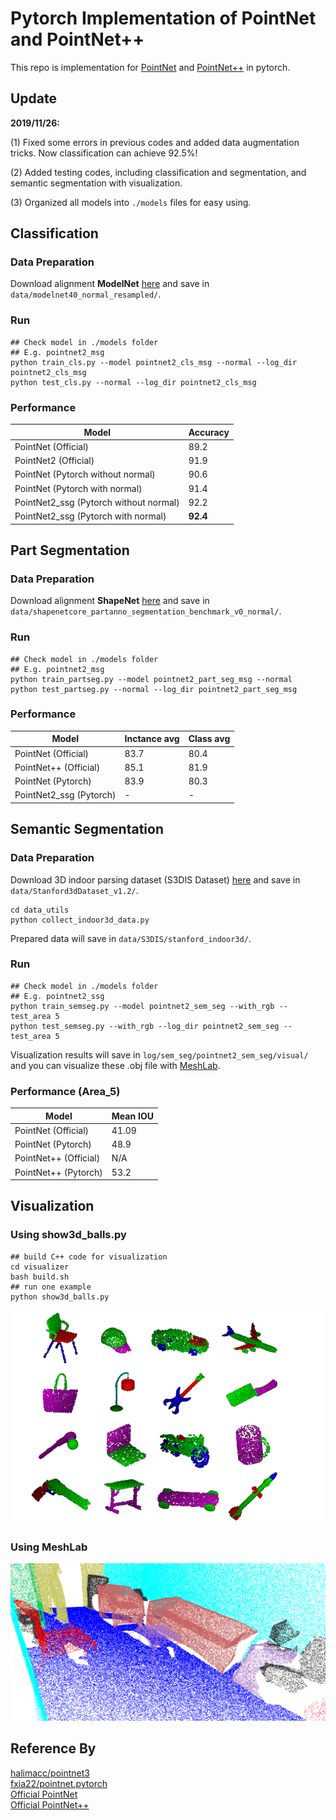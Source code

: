 # Pytorch Implementation of PointNet and PointNet++ 

This repo is implementation for [PointNet](http://openaccess.thecvf.com/content_cvpr_2017/papers/Qi_PointNet_Deep_Learning_CVPR_2017_paper.pdf) and [PointNet++](http://papers.nips.cc/paper/7095-pointnet-deep-hierarchical-feature-learning-on-point-sets-in-a-metric-space.pdf) in pytorch.

## Update
**2019/11/26:**

(1) Fixed some errors in previous codes and added data augmentation tricks. Now classification can achieve 92.5\%! 

(2) Added testing codes, including classification and segmentation, and semantic segmentation with visualization. 

(3) Organized all models into `./models` files for easy using.


## Classification
### Data Preparation
Download alignment **ModelNet** [here](https://shapenet.cs.stanford.edu/media/modelnet40_normal_resampled.zip) and save in `data/modelnet40_normal_resampled/`.

### Run
```
## Check model in ./models folder
## E.g. pointnet2_msg
python train_cls.py --model pointnet2_cls_msg --normal --log_dir pointnet2_cls_msg
python test_cls.py --normal --log_dir pointnet2_cls_msg
```

### Performance
| Model | Accuracy |
|--|--|
| PointNet (Official) |  89.2|
| PointNet2 (Official) | 91.9 |
| PointNet (Pytorch without normal) |  90.6|
| PointNet (Pytorch with normal) |  91.4|
| PointNet2_ssg (Pytorch without normal) |  92.2|
| PointNet2_ssg (Pytorch with normal) |  **92.4**|

## Part Segmentation
### Data Preparation
Download alignment **ShapeNet** [here](https://shapenet.cs.stanford.edu/media/shapenetcore_partanno_segmentation_benchmark_v0_normal.zip)  and save in `data/shapenetcore_partanno_segmentation_benchmark_v0_normal/`.
### Run
```
## Check model in ./models folder
## E.g. pointnet2_msg
python train_partseg.py --model pointnet2_part_seg_msg --normal
python test_partseg.py --normal --log_dir pointnet2_part_seg_msg
```
### Performance
| Model | Inctance avg | Class avg	 
|--|--|--|
|PointNet (Official)	|83.7|80.4	
|PointNet++ (Official)|85.1	|81.9	
|PointNet (Pytorch)|	83.9	|80.3|	
|PointNet2_ssg (Pytorch)|	-|	-	


## Semantic Segmentation
### Data Preparation
Download 3D indoor parsing dataset (S3DIS Dataset) [here](http://buildingparser.stanford.edu/dataset.html)  and save in `data/Stanford3dDataset_v1.2/`.
```
cd data_utils
python collect_indoor3d_data.py
```
Prepared data will save in `data/S3DIS/stanford_indoor3d/`.
### Run
```
## Check model in ./models folder
## E.g. pointnet2_ssg
python train_semseg.py --model pointnet2_sem_seg --with_rgb --test_area 5
python test_semseg.py --with_rgb --log_dir pointnet2_sem_seg --test_area 5
```
Visualization results will save in `log/sem_seg/pointnet2_sem_seg/visual/` and you can visualize these .obj file with [MeshLab](http://www.meshlab.net/).
### Performance (Area_5)
|Model  | Mean IOU | 
|--|--|
| PointNet (Official) | 41.09|
| PointNet (Pytorch) | 48.9|
| PointNet++ (Official) |N/A | 
| PointNet++ (Pytorch) | 53.2|

## Visualization
### Using show3d_balls.py
```
## build C++ code for visualization
cd visualizer
bash build.sh 
## run one example 
python show3d_balls.py
```
![](/visualizer/pic.png)
### Using MeshLab
![](/visualizer/pic2.png)


## Reference By
[halimacc/pointnet3](https://github.com/halimacc/pointnet3)<br>
[fxia22/pointnet.pytorch](https://github.com/fxia22/pointnet.pytorch)<br>
[Official PointNet](https://github.com/charlesq34/pointnet) <br>
[Official PointNet++](https://github.com/charlesq34/pointnet2)

